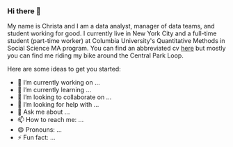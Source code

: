 ### Hi there 👋


My name is Christa and I am a data analyst, manager of data teams, and student working for good. I currently live in New York City and a full-time student (part-time worker) at Columbia University's Quantitative Methods in Social Science MA program. You can find an abbreviated cv [here](https://read.cv/christa) but mostly you can find me riding my bike around the Central Park Loop.


Here are some ideas to get you started:

- 🔭 I’m currently working on ...
- 🌱 I’m currently learning ...
- 👯 I’m looking to collaborate on ...
- 🤔 I’m looking for help with ...
- 💬 Ask me about ...
- 📫 How to reach me: ...
- 😄 Pronouns: ...
- ⚡ Fun fact: ...


<!-- Links to your social media accounts -->

[1]: https://twitter.com/Martin_Heinz_
[2]: https://www.linkedin.com/in/heinz-martin/
